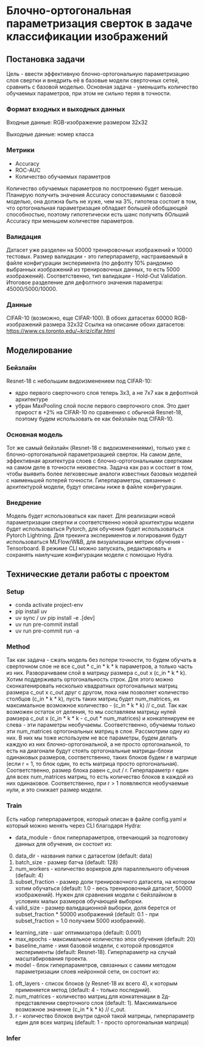 # Блочно-ортогональная параметризация сверток в задаче классификации изображений

## Постановка задачи
Цель - ввести эффективную блочно-ортогональную параметризацию слоя свертки и внедрить её в базовые модели сверточных сетей, сравнить с базовой моделью.
Основная задача - уменьшить количество обучаемых параметров, при этом не сильно теряя в точности.

### Формат входных и выходных данных
Входные данные: RGB-изображение размером 32х32

Выходные данные: номер класса

### Метрики
- Accuracy 
- ROC-AUC
- Количество обучаемых параметров

Количество обучаемых параметров по построению будет меньше.
Планирую получить значения Accuracy сопоставимыми с базовой моделью, она должна быть не хуже, чем на 3%, гипотеза состоит в том, что ортогональная параметризация обладает большей обобщающей способностью, поэтому гипотетически есть шанс получить бОльший Accuracy при меньшем количестве параметров.

### Валидация
Датасет уже разделен на 50000 тренировочных изображений и 10000 тестовых. Размер валидации - это гиперпараметр, настраиваемый в файле конфигурации эксперимента (по дефолту 10% рандомно выбранных изображений из тренировочных данных, то есть 5000 изображений). Соответственно, тип валидации - Hold-Out Validation. Итоговое разделение для дефолтного значения параметра: 45000/5000/10000. 

### Данные
CIFAR-10 (возможно, еще CIFAR-100).
В обоих датасетах 60000 RGB-изображений размера 32х32
Ссылка на описание обоих датасетов: https://www.cs.toronto.edu/~kriz/cifar.html

## Моделирование
### Бейзлайн
Resnet-18 с небольшим видоизменением под CIFAR-10:
- ядро первого сверточного слоя теперь 3x3, а не 7x7 как в дефолтной архитектуре 
- убран MaxPooling слой после первого сверточного слоя.
Это дает прирост в +2% на CIFAR-10 по сравнению с обычной Resnet-18, поэтому будем использовать ее как бейзлайн под CIFAR-10. 
### Основная модель
Тот же самый бейзлайн (Resnet-18 с видоизменениями), только уже с блочно-ортогональной параметризацией сверток.
 На самом деле, эффективная архитектура слоев с блочно-ортогональными свертками на самом деле в точности неизвестна. Задача как раз и состоит в том, чтобы выявить более легковесные аналоги известных базовых моделей с наименьшей потерей точности. Гиперпараметры, связанные с архитектурой модели, будут описаны ниже в файле конфигурации.

### Внедрение
Модель будет использоваться как пакет. 
Для реализации новой параметризации свертки и соответственно новой архитектуры модели будет использоваться Pytorch, для обучения будет использоваться Pytorch Lightning.
Для трекинга экспериментов и логирования будут использоваться MLFlow/W&B, для визуализации метрик обучения - Tensorboard.
В режиме CLI можно запускать, редактировать и сохранять наилучшие конфигурации модели с помощью Hydra.

## Технические детали работы с проектом 
### Setup
- conda activate project-env
- pip install uv 
- uv sync / uv pip install -e .[dev]
- uv run pre-commit install
- uv run pre-commit run -a

### Method
Так как задача - сжать модель без потери точности, то будем обучать в сверточном слое не все c_out * c_in * k * k параметров, а только часть из них. Разворачиваем слой в матрицу размера c_out x (c_in * k * k). Хотим поддерживать ортогональность строк. Для этого можно сконкатенировать несколько квадратных ортогональных матриц размера c_out x c_out друг с другом, пока нам позволяет количество столбцов (c_in * k * k), пусть таких матриц будет num_matrices, их максимальное возможное количество - (c_in * k * k) // c_out. Так как возможен остаток от деления, то мы составляем матрицу нулей рамзера c_out x (с_in * k * k - c_out * num_matrices) и конкатенируем ее слева - эти параметры необучаемы. Соответственно, обучаемы только эти num_matrices ортогональных матриц в слое. Рассмотрим одну из них. В них мы тоже используем не все параметры, будем делать каждую из них блочно-ортогональной, а не просто ортогональной, то есть на диагонали будут стоять ортогональные матрицы-блоки одинаковых размеров, соответственно, таких блоков будем r в матрице (если r = 1,  то блок один, то есть матрица просто ортогональная). Соответственно, размер блока равен c_out / r. Гиперпараметр r един для всех num_matrices матриц, то есть количество блоков в каждой из них одинаковое. Соответственно, при r > 1 появляются необучаемые нули, и это снижает размер модели.

### Train 
Есть набор гиперпараметров, который описан в файле config.yaml и который можно менять через CLI благодаря Hydra:
- data_module - блок гиперпараметров, отвечающий за подготовку данных для обучения, он состоит из:
0. data_dir - названия папки с датасетом (default: data)
1. batch_size - размер батча (default: 128)
2. num_workers - количество воркеров для параллельного обучения (default: 4)
3. subset_fraction - размер доли тренировочного датасета, на котором хотим обучаться (default: 1.0 - весь тренировочный датасет, 50000 изображений). Нужен для сравнения модели с бейзлайном в условиях малых размеров обучающей выборки.
4. valid_size - размер валидационной выборки, доля берется от subset_fraction * 50000 изображений (default: 0.1 - при subset_fraction = 1.0 получаем 5000 изобраений).

- learning_rate - шаг оптимизатора (default: 0.001)
- max_epochs - максимальное количество эпох обучения (default: 20)
- baseline_name - имя базовой модели, с которой проводятся эксперименты (default: Resnet-18). Гиперпараметр на случай масштабирования проекта.
- model - блок гиперпараметров, связанных с самим методом параметризации слоев нейронной сети, он состоит из:
1. oft_layers - список блоков (у Resnet-18 их всего 4), к которым применяется метод (default: 4 - только последний).
2. num_matrices - количество матриц для конкатенации в 2д-представлении сверточного слоя (default: 1). Максиимальное возможное значение (c_in * k * k) // c_out.
2. r - количество блоков внутри одной такой матрицы, гиперпараметр един для всех матриц (default: 1 - просто ортогональная матрица) 

### Infer


